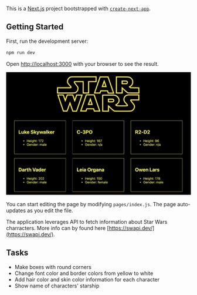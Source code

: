 This is a [Next.js](https://nextjs.org/) project bootstrapped with [`create-next-app`](https://github.com/vercel/next.js/tree/canary/packages/create-next-app).

## Getting Started

First, run the development server:

```bash
npm run dev
```

Open [http://localhost:3000](http://localhost:3000) with your browser to see the result.

![](./public/app-screen.png)

You can start editing the page by modifying `pages/index.js`. The page auto-updates as you edit the file.

The application leverages API to fetch information about Star Wars charracters. More info can by found here [https://swapi.dev/](https://swapi.dev/).

## Tasks

- Make boxes with round corners
- Change font color and border colors from yellow to white
- Add hair color and skin color information for each character
- Show name of characters' starship

